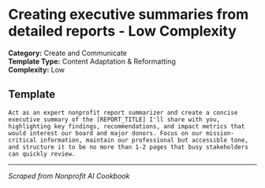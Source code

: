 # Creating executive summaries from detailed reports - Low Complexity

**Category:** Create and Communicate  
**Template Type:** Content Adaptation & Reformatting  
**Complexity:** Low

## Template

```
Act as an expert nonprofit report summarizer and create a concise executive summary of the [REPORT_TITLE] I'll share with you, highlighting key findings, recommendations, and impact metrics that would interest our board and major donors. Focus on our mission-critical information, maintain our professional but accessible tone, and structure it to be no more than 1-2 pages that busy stakeholders can quickly review.
```

---
*Scraped from Nonprofit AI Cookbook*
